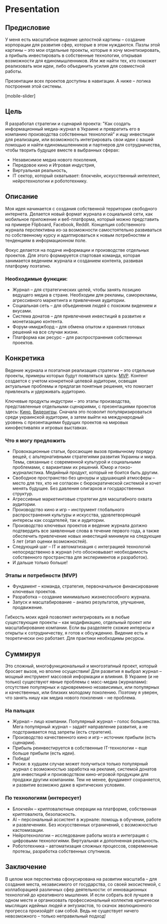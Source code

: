

# Presentation

## Предисловие

У меня есть масштабное видение целостной картины – создание корпорации для развития сфер, которые в этом нуждаются. Пазлы этой картины – это мои отдельные проекты, которые я хочу монетизировать, а прибыль инвестировать в собственные технологии, открывая возможности для единомышленников. Или же найти тех, кто поможет реализовать мои идеи, либо объединить усилия для совместной работы.

Презентации всех проектов доступны в навигации. А ниже – логика построения этой системы.

[mobile-slider]

## Цель

Я разработал стратегии и сценарий проекта: "Как создать информационный медиа-журнал в Украине и превратить его в компанию производства собственных технологий" и ищу инвестиции для реализации, или возможность интегрировать свои идеи с вашей помощью и найти единомышленников и партнеров для сотрудничества, чтобы творить будущее вместе в выбранных сферах:

- Независимое медиа нового поколения,
- Передовое кино и Игровая индустрия,
- Виртуальная реальность,
- IT сектор, который охватывает: блокчейн, искусственный интеллект, нейротехнологии и робототехнику.

## Описание

Моя идея начинается с создания собственной территории свободного интернета. Делается новый формат журнала и социальной сети, как мобильное приложение и веб-платформа, который можно представить на примере Flipboard, Facebook, Reddit. Концепция собственного журнала перспективна из-за возможности самостоятельно развиваться по собственному курсу и адаптироваться к новым потребностям и тенденциям в информационном поле.

Фокус делается на подаче информации и производстве отдельных проектов. Для этого формируется стартовая команда, которая занимается ведением журнала и созданием контента, развивая платформу поэтапно.

### Необходимые функции:

- Журнал – для стратегических целей, чтобы занять позицию ведущего медиа в стране. Необходим для рекламы, саморекламы, агрессивного маркетинга и привлечения аудитории.
- Социальная сеть – для объединения людей с похожим видением и вкусами.
- Система донатов – для привлечения инвестиций в развитие и монетизацию контента.
- Форум-имиджборд – для обмена опытом и хранения готовых решений на все случаи жизни.
- Платформа как ресурс – для распространения собственных проектов.

## Конкретика

Ведение журнала и поэтапная реализация стратегии – это отдельные проекты, примеры которых будут появляться здесь: [MVP](https://buhowski.dev/mvp). Контент создается с учетом конкретной целевой аудитории, освещая актуальные проблемы и предлагая понятные решения, что помогает привлекать и удерживать аудиторию.

Ключевые продукты индустрии – это этапы производства, представленные отдельными сценариями, с презентациями проектов здесь: [Кино](https://buhowski.dev/films), [Видеоигры](https://buhowski.dev/games). Сначала это позволит популяризироваться среди украинской аудитории, а затем выйти на международный уровень с презентациями будущих проектов на мировых кинофестивалях и игровых выставках.

### Что я могу предложить

- Провокационные статьи, бросающие вызов привычному порядку вещей, с альтернативными стратегиями развития Украины и мира. Темы, связанные с современной культурой и социальными проблемами, с вариантами их решений. Юмор и гонзо-журналистика. Медийный продукт, который не боится быть другим.
- Свободное пространство без цензуры и удушающей атмосферы – место для тех, кто не согласен с бюрократической системой и хочет менять будущее. Без давления олигархов и государственных структур.
- Агрессивные маркетинговые стратегии для масштабного охвата аудитории.
- Производство кино и игр – инструмент глобального распространения культуры и искусства, удовлетворяющий интересы как создателей, так и аудитории.
- Производство ключевых проектов и ведение журнала должно подтвердить все заявленные слова в течение первого года, а также обеспечить привлечение новых инвестиций минимум на следующие 5 лет (этап оценки возможностей).
- Следующий шаг – IT и автоматизация с интеграцией технологий непосредственно в журнал (что обосновывает необходимость собственного пространства для экспериментов и разработок).
- И дальше только больше!

### Этапы и потребности (MVP)

- Фундамент – команда, стратегия, первоначальное финансирование ключевых проектов.
- Разработка – создание минимально жизнеспособного журнала.
- Запуск и масштабирование – анализ результатов, улучшение, продвижение.

Гибкость моих идей позволяет интегрировать их в любые существующие проекты – как модификацию, отдельный проект или масштабирование компании. Если вы разделяете схожие интересы и открыты к сотрудничеству, я готов к обсуждению. Видение есть и теоретически оно работает. Для практики необходимы ресурсы.

## Суммируя

Это сложный, многофункциональный и многоэтапный проект, который бросает вызов, но вполне осуществим! Для развития я выбрал журнал – мощный инструмент массовой информации и влияния. В Украине (и не только) существуют явные проблемы с масс-медиа (журналами): отсутствие популярных и одновременно независимых, или популярных и качественных, или близких молодому поколению. Поэтому я уверен, что занять нишу как медиа нового поколения – не проблема.

### На пальцах

- Журнал – лицо компании. Популярный журнал – голос большинства. Мега популярный журнал – задаёт направление развития, а не подстраивается под запреты (есть стратегия).
- Производство качественного кино и игр – источник прибыли (есть сценарии).
- Прибыль реинвестируется в собственные IT-технологии – еще больше прибыли (есть идеи).
- Победа!
- Риски: в худшем случае может получиться только популярный журнал с возможностью заработка на рекламе, системой донатов для инвестиций и производством кино-игровой продукции для продажи другим компаниям. Тем не менее, фундамент сохраняется, и развитие возможно даже в критических условиях.

### По технологиям (интересует)

- Блокчейн – криптовалютные операции на платформе, собственная криптовалюта, безопасность.
- AI – персональный ассистент в журнале: помощь в обучении, работе и развлечениях. Без искусственных ограничений, с возможностью кастомизации.
- Нейротехнологии – исследование работы мозга и интеграция с цифровыми технологиями. Виртуальная и дополненная реальность.
- Робототехника – автоматизация сложных процессов, современные протезы, разработка собственных спутников.

## Заключение

В целом моя перспектива сфокусирована на развитии масштаба – для создания места, независимого от государства, со своей экосистемой, с коллаборацией различных сфер деятельности: от инновационных технологий до креативного мышления. И если собрать всё лучшее в одном месте и организовать профессиональный коллектив критически мыслящих идейных людей и энтузиастов, то скачок эволюционного прогресса произойдёт сам собой. Ведь не существует ничего невозможного – только неправильный подход!